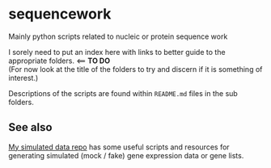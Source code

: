 sequencework
============

Mainly python scripts related to nucleic or protein sequence work

I sorely need to put an index here with links to better guide to the appropriate folders. <== **TO DO**  
(For now look at the title of the folders to try and discern if it is something of interest.)

Descriptions of the scripts are found within `README.md` files in the sub folders.

See also
-------

[My simulated data repo](https://github.com/fomightez/simulated_data) has some useful scripts and resources for generating simulated (mock / fake) gene expression data or gene lists.




